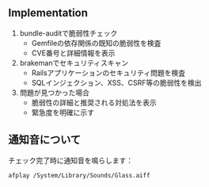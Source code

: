 ## Implementation

1. bundle-auditで脆弱性チェック
   - Gemfileの依存関係の既知の脆弱性を検査
   - CVE番号と詳細情報を表示
2. brakemanでセキュリティスキャン
   - Railsアプリケーションのセキュリティ問題を検査
   - SQLインジェクション、XSS、CSRF等の脆弱性を検出
3. 問題が見つかった場合
   - 脆弱性の詳細と推奨される対処法を表示
   - 緊急度を明確に示す

## 通知音について

チェック完了時に通知音を鳴らします：
```bash
afplay /System/Library/Sounds/Glass.aiff
```